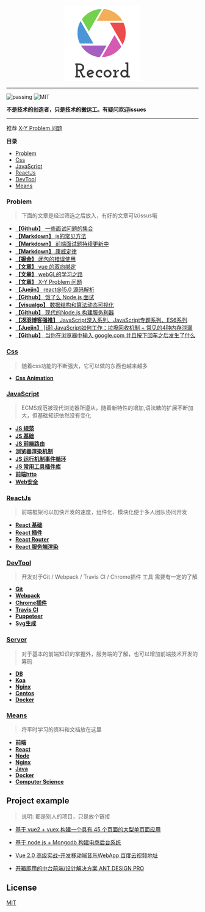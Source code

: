 <div align="center"><img src="./Img/record1.png" alt="logo" title="logo"/></div>

---

![passing](https://img.shields.io/badge/build-passing-brightgreen.svg)
![MIT](https://img.shields.io/badge/License-MIT-brightgreen.svg)

**不是技术的创造者，只是技术的搬运工。有疑问欢迎issues**

---

推荐 [X-Y Problem 问题](https://coolshell.cn/articles/10804.html)

**目录**
* [Problem](#problem)
* [Css](#css)
* [JavaScript](#javascript)
* [ReactJs](#reactjs)
* [DevTool](#devtool)
* [Means](#means)

### **Problem**

> 下面的文章是经过筛选之后放入，有好的文章可以issus哦

* [**【Github】** 一些面试问题的集合](https://github.com/EastSummer/wheel_marking/blob/master/question.md)
* [**【Markdown】** js的常见方法](./js/JsMd/js的常见方法.md)
* [**【Markdown】** 前端面试题持续更新中](https://github.com/HerryLo/Record/blob/master/js/JsMd/%E5%B8%B8%E8%A7%81%E7%9A%84%E9%9D%A2%E8%AF%95%E9%A2%98.md)
* [**【Markdown】** 康威定律](./other/康威定律.md)
* [**【掘金】** 闭包的错误使用](https://juejin.im/post/5c22f13b5188252b56273a00)
* [**【文章】** vue 的双向绑定](https://www.cnblogs.com/kidney/p/6052935.html?utm_source=gold_browser_extension)
* [**【文章】** webGL的学习之路](https://blog.csdn.net/column/details/webgl.html?&page=2)
* [**【文章】** X-Y Problem 问题](https://coolshell.cn/articles/10804.html)
* [**【Juejin】** react@15.0 源码解析](https://juejin.im/post/5983dfbcf265da3e2f7f32de)
* [**【Github】** 饿了么 Node.js 面试](https://github.com/ElemeFE/node-interview/tree/master/sections/zh-cn)
* [**【visualgo】** 数据结构和算法动态可视化](https://visualgo.net/zh)
* [**【Github】** 现代的Node.js 构建服务利器](https://i5ting.github.io/modern-nodejs/)
* [**【冴羽博客强推】** JavaScript深入系列、JavaScript专题系列、ES6系列](https://github.com/mqyqingfeng/Blog)
* [**【Juejin】** [译] JavaScript如何工作：垃圾回收机制 + 常见的4种内存泄漏](https://juejin.im/post/5ca0c8aa518825680c7cb44b)
* [**【Github】** 当你在浏览器中输入 google.com 并且按下回车之后发生了什么](https://github.com/AttemptWeb/what-happens-when-zh_CN)

### [**Css**](./css) 

> 随着css功能的不断强大，它可以做的东西也越来越多

* [**Css Animation**](https://github.com/AttemptWeb/Record/tree/master/css#CssAnimation)

### [**JavaScript**](./js) 

> ECMS规范被现代浏览器所遵从，随着新特性的增加,语法糖的扩展不断加大，但基础知识依然没有变化

* [**JS 规范**](https://github.com/AttemptWeb/Record/tree/master/js#js%E8%A7%84%E8%8C%83%E5%8F%82%E8%80%83%E5%85%BB%E6%88%90%E4%B8%80%E4%B8%AA%E5%A5%BD%E4%B9%A0%E6%83%AF)
* [**JS 基础**](https://github.com/AttemptWeb/Record/tree/master/js#js%E5%9F%BA%E7%A1%80)
* [**JS 前端路由**](https://github.com/AttemptWeb/Record/tree/master/js#js前端路由)
* [**浏览器渲染机制**](https://github.com/AttemptWeb/Record/tree/master/js#%E6%B5%8F%E8%A7%88%E5%99%A8%E6%B8%B2%E6%9F%93%E6%9C%BA%E5%88%B6)
* [**JS 运行机制事件循环**](https://github.com/AttemptWeb/Record/tree/master/js#js%E8%BF%90%E8%A1%8C%E6%9C%BA%E5%88%B6%E4%BA%8B%E4%BB%B6%E5%BE%AA%E7%8E%AF)
* [**JS 常用工具插件库**](https://github.com/AttemptWeb/Record/tree/master/js#js%E5%B8%B8%E7%94%A8%E5%B7%A5%E5%85%B7%E6%8F%92%E4%BB%B6%E5%BA%93)
* [**前端http**](https://github.com/AttemptWeb/Record/tree/master/js#%E5%89%8D%E7%AB%AFhttp)
* [**Web安全**](https://github.com/AttemptWeb/Record/tree/master/js#web%E5%AE%89%E5%85%A8)

### [**ReactJs**](./frame)

> 前端框架可以加快开发的速度，组件化、模块化便于多人团队协同开发

* [**React 基础**](https://github.com/AttemptWeb/Record/tree/master/frame#react%E5%9F%BA%E7%A1%80)
* [**React 插件**](https://github.com/AttemptWeb/Record/tree/master/frame#react%E6%8F%92%E4%BB%B6)
* [**React Router**](https://github.com/AttemptWeb/Record/tree/master/frame#react-router)
* [**React 服务端渲染**](https://github.com/AttemptWeb/Record/tree/master/frame#react%E6%9C%8D%E5%8A%A1%E7%AB%AF%E6%B8%B2%E6%9F%93)

### [**DevTool**](./other/devTool) 

> 开发对于Git / Webpack / Travis CI / Chrome插件 工具 需要有一定的了解

* [**Git**](https://github.com/AttemptWeb/Record/tree/master/other/devTool#git)
* [**Webpack**](https://github.com/AttemptWeb/Record/tree/master/other/devTool#webpack)
* [**Chrome插件**](https://github.com/AttemptWeb/Record/tree/master/other/devTool#chrome%E6%8F%92%E4%BB%B6)
* [**Travis CI**](https://github.com/AttemptWeb/Record/tree/master/other/devTool#travis-ci)
* [**Puppeteer**](https://github.com/AttemptWeb/Record/tree/master/other/devTool#puppeteer)
* [**Svg生成**](https://github.com/AttemptWeb/Record/tree/master/other/devTool#svg%E7%94%9F%E6%88%90)

### [**Server**](./server)

> 对于基本的前端知识的掌握外，服务端的了解，也可以增加前端技术开发的筹码

* [**DB**](https://github.com/AttemptWeb/Record/tree/master/server#DB)
* [**Koa**](https://github.com/AttemptWeb/Record/tree/master/server#Koa)
* [**Nginx**](https://github.com/AttemptWeb/Record/tree/master/server#Nginx)
* [**Centos**](https://github.com/AttemptWeb/Record/tree/master/server#Centos)
* [**Docker**](https://github.com/AttemptWeb/Record/tree/master/server#Docker)

### [**Means**](./other/learn)

> 将平时学习的资料和文档放在这里

* [**前端**](https://github.com/AttemptWeb/Record/tree/master/other/learn#%E5%89%8D%E7%AB%AF)
* [**React**](https://github.com/AttemptWeb/Record/tree/master/other/learn#react)
* [**Node**](https://github.com/AttemptWeb/Record/tree/master/other/learn#node)
* [**Nginx**](https://github.com/AttemptWeb/Record/tree/master/other/learn#nginx)
* [**Java**](https://github.com/AttemptWeb/Record/tree/master/other/learn#java)
* [**Docker**](https://github.com/AttemptWeb/Record/tree/master/other/learn#docker)
* [**Computer Science**](https://github.com/AttemptWeb/Record/tree/master/other/learn#computer-science)

## **Project example**

> 说明: 都是别人的项目，只是放个链接

* [基于 vue2 + vuex 构建一个具有 45 个页面的大型单页面应用][30]
* [基于 node.js + Mongodb 构建电商后台系统][31]
* [Vue 2.0 高级实战-开发移动端音乐WebApp 百度云视频地址][32]
* [开箱即用的中台前端/设计解决方案 ANT DESIGN PRO](https://pro.ant.design/)

  [30]: https://github.com/bailicangdu/vue2-elm
  [31]: https://github.com/bailicangdu/node-elm
  [32]: https://pan.baidu.com/s/1geQIWHt?qq-pf-to=pcqq.group&errno=0&errmsg=Auth%20Login%20Sucess&&bduss=&ssnerror=0#list/path=%2FVue%202.0%20%E9%AB%98%E7%BA%A7%E5%AE%9E%E6%88%98-%E5%BC%80%E5%8F%91%E7%A7%BB%E5%8A%A8%E7%AB%AF%E9%9F%B3%E4%B9%90WebApp
  
## License
[MIT](https://github.com/HerryLo/Record/blob/master/LICENSE)
